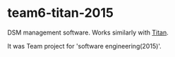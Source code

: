 # team6-titan-2015
DSM management software. Works similarly with [Titan](http://rise.cs.drexel.edu/projects/).

It was Team project for 'software engineering(2015)'.
